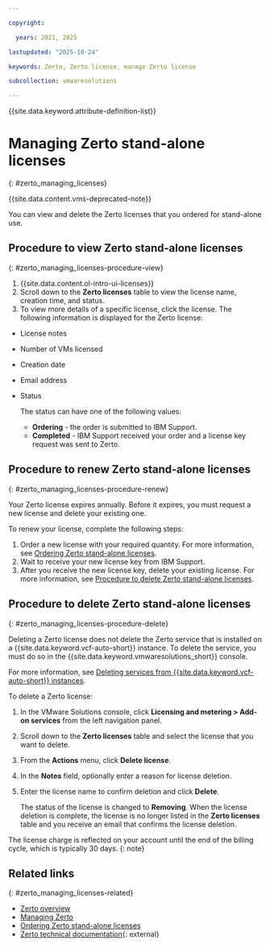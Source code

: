 ```yaml
---

copyright:

  years: 2021, 2025

lastupdated: "2025-10-24"

keywords: Zerto, Zerto license, manage Zerto license

subcollection: vmwaresolutions

---
```


{{site.data.keyword.attribute-definition-list}}

# Managing Zerto stand-alone licenses
{: #zerto_managing_licenses}

{{site.data.content.vms-deprecated-note}}

You can view and delete the Zerto licenses that you ordered for stand-alone use.

## Procedure to view Zerto stand-alone licenses
{: #zerto_managing_licenses-procedure-view}

1. {{site.data.content.ol-intro-ui-licenses}}
2. Scroll down to the **Zerto licenses** table to view the license name, creation time, and status.
3. To view more details of a specific license, click the license. The following information is displayed for the Zerto license:

* License notes
* Number of VMs licensed
* Creation date
* Email address
* Status

   The status can have one of the following values:
   * **Ordering** - the order is submitted to IBM Support.
   * **Completed** - IBM Support received your order and a license key request was sent to Zerto.

## Procedure to renew Zerto stand-alone licenses
{: #zerto_managing_licenses-procedure-renew}

Your Zerto license expires annually. Before it expires, you must request a new license and delete your existing one.

To renew your license, complete the following steps:

1. Order a new license with your required quantity. For more information, see [Ordering Zerto stand-alone licenses](/docs/vmwaresolutions?topic=vmwaresolutions-zerto_ordering_licenses).
2. Wait to receive your new license key from IBM Support.
3. After you receive the new license key, delete your existing license. For more information, see [Procedure to delete Zerto stand-alone licenses](/docs/vmwaresolutions?topic=vmwaresolutions-zerto_managing_licenses#zerto_managing_licenses-procedure-delete).

## Procedure to delete Zerto stand-alone licenses
{: #zerto_managing_licenses-procedure-delete}

Deleting a Zerto license does not delete the Zerto service that is installed on a {{site.data.keyword.vcf-auto-short}} instance. To delete the service, you must do so in the {{site.data.keyword.vmwaresolutions_short}} console.

For more information, see [Deleting services from {{site.data.keyword.vcf-auto-short}} instances](/docs/vmwaresolutions?topic=vmwaresolutions-vc_deletingservices).

To delete a Zerto license:

1. In the VMware Solutions console, click **Licensing and metering > Add-on services** from the left navigation panel.
2. Scroll down to the **Zerto licenses** table and select the license that you want to delete.
3. From the **Actions** menu, click **Delete license**.
4. In the **Notes** field, optionally enter a reason for license deletion.
5. Enter the license name to confirm deletion and click **Delete**.

   The status of the license is changed to **Removing**. When the license deletion is complete, the license is no longer listed in the **Zerto licenses** table and you receive an email that confirms the license deletion.

The license charge is reflected on your account until the end of the billing cycle, which is typically 30 days.
{: note}

## Related links
{: #zerto_managing_licenses-related}

* [Zerto overview](/docs/vmwaresolutions?topic=vmwaresolutions-addingzertodr)
* [Managing Zerto](/docs/vmwaresolutions?topic=vmwaresolutions-managingzertodr)
* [Ordering Zerto stand-alone licenses](/docs/vmwaresolutions?topic=vmwaresolutions-zerto_ordering_licenses)
* [Zerto technical documentation](https://www.zerto.com/myzerto/technical-documentation/){: external}
